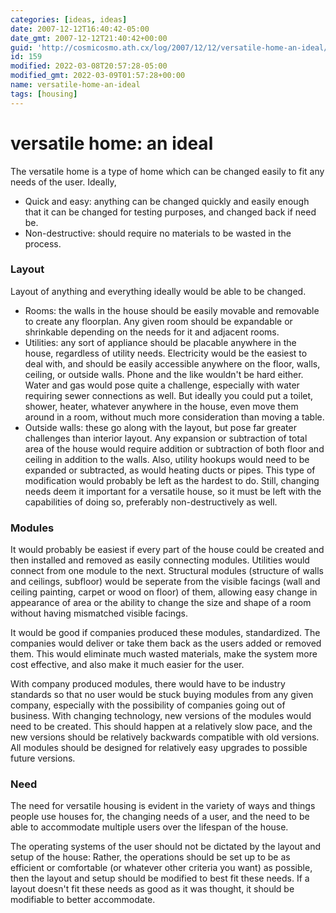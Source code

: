 ```yaml
---
categories: [ideas, ideas]
date: 2007-12-12T16:40:42-05:00
date_gmt: 2007-12-12T21:40:42+00:00
guid: 'http://cosmicosmo.ath.cx/log/2007/12/12/versatile-home-an-ideal/'
id: 159
modified: 2022-03-08T20:57:28-05:00
modified_gmt: 2022-03-09T01:57:28+00:00
name: versatile-home-an-ideal
tags: [housing]
---
```


versatile home: an ideal
========================

The versatile home is a type of home which can be changed easily to fit any needs of the user.  Ideally, 

- Quick and easy: anything can be changed quickly and easily enough that it can be changed for testing purposes, and changed back if need be.
- Non-destructive: should require no materials to be wasted in the process.

### Layout

Layout of anything and everything ideally would be able to be changed.

- Rooms: the walls in the house should be easily movable and removable to create any floorplan.  Any given room should be expandable or shrinkable depending on the needs for it and adjacent rooms.
- Utilities: any sort of appliance should be placable anywhere in the house, regardless of utility needs.  Electricity would be the easiest to deal with, and should be easily accessible anywhere on the floor, walls, ceiling, or outside walls.  Phone and the like wouldn't be hard either.  Water and gas would pose quite a challenge, especially with water requiring sewer connections as well.  But ideally you could put a toilet, shower, heater, whatever anywhere in the house, even move them around in a room, without much more consideration than moving a table.
- Outside walls: these go along with the layout, but pose far greater challenges than interior layout.  Any expansion or subtraction of total area of the house would require addition or subtraction of both floor and ceiling in addition to the walls.  Also, utility hookups would need to be expanded or subtracted, as would heating ducts or pipes.  This type of modification would probably be left as the hardest to do.  Still, changing needs deem it important for a versatile house, so it must be left with the capabilities of doing so, preferably non-destructively as well.

### Modules

It would probably be easiest if every part of the house could be created and then installed and removed as easily connecting modules.  Utilities would connect from one module to the next.  Structural modules (structure of walls and ceilings, subfloor) would be seperate from the visible facings (wall and ceiling painting, carpet or wood on floor) of them, allowing easy change in appearance of area or the ability to change the size and shape of a room without having mismatched visible facings.

It would be good if companies produced these modules, standardized.  The companies would deliver or take them back as the users added or removed them.  This would eliminate much wasted materials, make the system more cost effective, and also make it much easier for the user.

With company produced modules, there would have to be industry standards so that no user would be stuck buying modules from any given company, especially with the possibility of companies going out of business.  With changing technology, new versions of the modules would need to be created.  This should happen at a relatively slow pace, and the new versions should be relatively backwards compatible with old versions.  All modules should be designed for relatively easy upgrades to possible future versions.

### Need

The need for versatile housing is evident in the variety of ways and things people use houses for, the changing needs of a user, and the need to be able to accommodate multiple users over the lifespan of the house.

The operating systems of the user should not be dictated by the layout and setup of the house:  Rather, the operations should be set up to be as efficient or comfortable (or whatever other criteria you want) as possible, then the layout and setup should be modified to best fit these needs.  If a layout doesn't fit these needs as good as it was thought, it should be modifiable to better accommodate.
